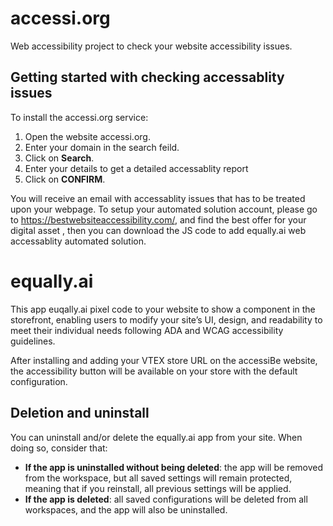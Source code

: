 # accessi.org
Web accessibility project to check your website accessibility issues.


## Getting started with checking accessablity issues

To install the accessi.org service:

1. Open the website accessi.org.
2. Enter your domain in the search feild.
3. Click on **Search**.
4. Enter your details to get a detailed accessablity report
5. Click on **CONFIRM**.


You will receive an email with accessablity issues that has to be treated upon your webpage.
To setup your automated solution account, please go to https://bestwebsiteaccessibility.com/, and find the best offer for your digital asset , then you can download the JS code to add equally.ai web accessablity automated solution. 



# equally.ai

This app euqally.ai pixel code to your website to show a component in the storefront, enabling users to modify your site’s UI, design, and readability to meet their individual needs following ADA and WCAG accessibility guidelines.

After installing and adding your VTEX store URL on the accessiBe website, the accessibility button will be available on your store with the default configuration.


## Deletion and uninstall

You can uninstall and/or delete the equally.ai app from your site. When doing so, consider that:

- **If the app is uninstalled without being deleted**: the app will be removed from the workspace, but all saved settings will remain protected, meaning that if you reinstall, all previous settings will be applied.
- **If the app is deleted**: all saved configurations will be deleted from all workspaces, and the app will also be uninstalled.




